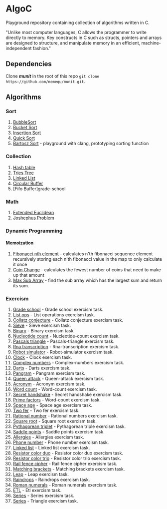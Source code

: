 # AlgoC

Playground repository containing collection of algorithms written in C.

"Unlike most computer languages, C allows the programmer to write directly to memory. Key constructs in C such as structs, pointers and arrays are designed to structure, and manipulate memory in an efficient, machine-independent fashion."

## Dependencies

Clone ***munit*** in the root of this repo `git clone https://github.com/nemequ/munit.git`.

## Algorithms

### Sort

1. [BubbleSort](https://github.com/bartossh/AlgoC/blob/main/bubble_sort/bubble.c)
2. [Bucket Sort](https://github.com/bartossh/AlgoC/blob/main/bucket_sort/bucket.c)
3. [Insertion Sort](https://github.com/bartossh/AlgoC/blob/main/insertion_sort/insertion.c)
4. [Quick Sort](https://github.com/bartossh/AlgoC/blob/main/quick_sort/quick.c)
4. [Bartosz Sort](https://github.com/bartossh/AlgoC/blob/main/bartosz_sort/bartosz.c) - playground with clang, prototyping sorting function

### Collection

1. [Hash table](https://github.com/bartossh/AlgoC/blob/main/hash_table_collection/table.c)
2. [Tries Tree](https://github.com/bartossh/AlgoC/blob/main/tries_collection/tries.c)
3. [Linked List](https://github.com/bartossh/AlgoC/blob/main/linkedlist_collection/linkedlist.c)
4. [Circular Buffer](https://github.com/bartossh/AlgoC/blob/main/circular_buffer/circular.c)
5. [Fifo Buffer]grade-school

### Math

1. [Extended Euclidean](https://github.com/bartossh/AlgoC/blob/main/extended_euclidean_math/extendedeuclidean.c)
2. [Joshephus Problem](https://github.com/bartossh/AlgoC/blob/main/joshephus/jushephus.c)

### Dynamic Programming

#### Memoization

1. [Fibonacci nth element](https://github.com/bartossh/AlgoC/blob/main/fibonacci_dyn_prog/fibonacci.c) - calculates n'th fibonacci sequence element recursively storing each n'th fibonacci value in the map to only calculate it once
2. [Coin Change](https://github.com/bartossh/AlgoC/blob/main/coinchange_dyn_prog/coinchange.c) - calculates the fewest number of coins that need to make up that amount
2. [Max Sub Array](https://github.com/bartossh/AlgoC/blob/main/maxsubarray_dyn_prog/maxsubarray.c) - find the sub array which has the largest sum and return its sum.

### Exercism

1. [Grade school](https://github.com/bartossh/AlgoC/blob/main/grade-school/grade_school.c) - Grade school exercism task.
2. [List ops](https://github.com/bartossh/AlgoC/blob/main/list-ops/list_ops.c) - List operations exercism task.
3. [Collatz conjecture](https://github.com/bartossh/AlgoC/blob/main/collatz-conjecture/collatz_conjecture.c) - Collatz conjecture exercism task.
4. [Sieve](https://github.com/bartossh/AlgoC/blob/main/sieve/sieve.c) - Sieve exercism task.
5. [Binary](https://github.com/bartossh/AlgoC/blob/main/binary/binary.c) - Binary exercism task.
6. [Nucleotide count](https://github.com/bartossh/AlgoC/blob/main/nucleotide-count/nucleotide_count.c) - Nucleotide-count exercism task.
7. [Pascals triangle](https://github.com/bartossh/AlgoC/blob/main/pascals-triangle/pascals_triangle.c) - Pascals-triangle exercism task.
8. [Rna transcription](https://github.com/bartossh/AlgoC/blob/main/rna-transcription/rna_transcription.c) - Rna-transcription exercism task.
9. [Robot simulator](https://github.com/bartossh/AlgoC/blob/main/robot-simulator/robot_simulator.c) - Robot-simulator exercism task.
10. [Clock](https://github.com/bartossh/AlgoC/blob/main/clock/clock.c) - Clock exercism task.
11. [Complex numbers](https://github.com/bartossh/AlgoC/blob/main/complex-numbers/complex_numbers.c) - Complex-numbers exercism task.
12. [Darts](https://github.com/bartossh/AlgoC/blob/main/darts/darts.c) - Darts exercism task.
13. [Pangram](https://github.com/bartossh/AlgoC/blob/main/pangram/pangram.c) - Pangram exercism task.
14. [Queen attack](https://github.com/bartossh/AlgoC/blob/main/queen-attack/queen_attack.c) - Queen-attack exercism task.
15. [Acronym](https://github.com/bartossh/AlgoC/blob/main/acronym/acronym.c) - Acronym exercism task.
16. [Word count](https://github.com/bartossh/AlgoC/blob/main/word-count/word_count.c) - Word-count exercism task.
17. [Secret handshake](https://github.com/bartossh/AlgoC/blob/main/secret-handshake/secret_handshake.c) - Secret handshake exercism task.
18. [Prime factors](https://github.com/bartossh/AlgoC/blob/main/prime-factors/prime_factors.c) - Word-count exercism task.
19. [Space age](https://github.com/bartossh/AlgoC/blob/main/space-age/space_age.c) - Space age exercism task.
20. [Two fer](https://github.com/bartossh/AlgoC/blob/main/two-fer/two_fer.c) - Two fer exercism task.
21. [Rational number](https://github.com/bartossh/AlgoC/blob/main/rational-numbers/rational_numbers.c) - Rational numbers exercism task.
22. [Square root](https://github.com/bartossh/AlgoC/blob/main/square-root/square_root.c) - Square root exercism task.
23. [Pythagorean triplet](https://github.com/bartossh/AlgoC/blob/main/pythagorean-triplet/pythagorean_triplet.c) - Pythagorean triple exercism task.
24. [Saddle points](https://github.com/bartossh/AlgoC/blob/main/saddle-points/saddle_points.c) - Saddle points exercism task.
25. [Allergies](https://github.com/bartossh/AlgoC/blob/main/allergies/allergies.c) - Allergies exercism task.
26. [Phone number](https://github.com/bartossh/AlgoC/blob/main/phone-number/phone_number.c) - Phone number exercism task.
27. [Linked list](https://github.com/bartossh/AlgoC/blob/main/linked-list/linked_list.c) - Linked list exercism task.
28. [Resistor color duo](https://github.com/bartossh/AlgoC/blob/main/resistor-color-duo/resistor_color_duo.c) - Resistor color duo exercism task.
29. [Resistor color trio](https://github.com/bartossh/AlgoC/blob/main/resistor-color-trio/resistor_color_trio.c) - Resistor color trio exercism task.
30. [Rail fence cipher](https://github.com/bartossh/AlgoC/blob/main/rail-fence-cipher/rail_fence_cipher.c) - Rail fence cipher exercism task.
31. [Matching brackets](https://github.com/bartossh/AlgoC/blob/main/matching-brackets/matching_brackets.c) - Matching brackets exercism task.
32. [Leap](https://github.com/bartossh/AlgoC/blob/main/leap/leap.c) - Leap exercism task.
33. [Raindrops](https://github.com/bartossh/AlgoC/blob/main/raindrops/raindrops.c) - Raindrops exercism task.
34. [Roman numerals](https://github.com/bartossh/AlgoC/blob/main/roman-numerals/roman_numerals.c) - Roman numerals exercism task.
35. [ETL](https://github.com/bartossh/algoc/blob/main/etl/etl.c) - Etl exercism task.
36. [Series](https://github.com/bartossh/algoc/blob/main/series/series.c) - Series exercism task.
37. [Series](https://github.com/bartossh/algoc/blob/main/triangle/triangle.c) - Triangle exercism task.
